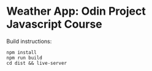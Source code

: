 # Weather App: Odin Project Javascript Course

Build instructions:

```
npm install
npm run build
cd dist && live-server
```
